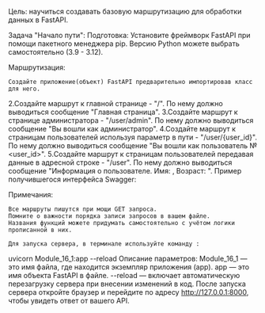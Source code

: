 Цель: научиться создавать базовую маршрутизацию для обработки данных в FastAPI.

Задача "Начало пути":
Подготовка:
Установите фреймворк FastAPI при помощи пакетного менеджера pip. Версию Python можете выбрать самостоятельно (3.9 - 3.12).

Маршрутизация:

    Создайте приложение(объект) FastAPI предварительно импортировав класс для него.

2.Создайте маршрут к главной странице - "/". По нему должно выводиться сообщение "Главная страница".
3.Создайте маршрут к странице администратора - "/user/admin". По нему должно выводиться сообщение "Вы вошли как администратор".
4.Создайте маршрут к страницам пользователей используя параметр в пути - "/user/{user_id}". По нему должно выводиться сообщение "Вы вошли как пользователь № <user_id>".
5.Создайте маршрут к страницам пользователей передавая данные в адресной строке - "/user". По нему должно выводиться сообщение "Информация о пользователе. Имя: <username>, Возраст: <age>".
Пример получившегося интерфейса Swagger:


Примечания:

    Все маршруты пишутся при мощи GET запроса.
    Помните о важности порядка записи запросов в вашем файле.
    Названия функций можете придумать самостоятельно с учётом логики прописанной в них.

    Для запуска сервера, в терминале используйте команду :
uvicorn Module_16_1:app --reload
Описание параметров:
Module_16_1 — это имя файла, где находится экземпляр приложения (app).
app — это имя объекта FastAPI в файле.
--reload — включает автоматическую перезагрузку сервера при внесении изменений в код.
После запуска сервера откройте браузер и перейдите по адресу http://127.0.0.1:8000, чтобы увидеть ответ от вашего API.
